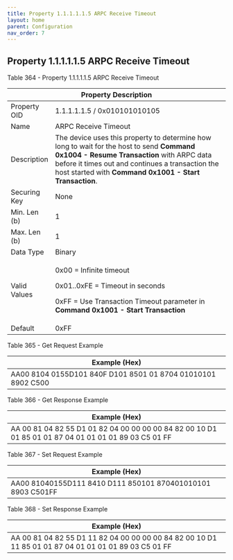 ```yaml
---
title: Property 1.1.1.1.1.5 ARPC Receive Timeout
layout: home
parent: Configuration
nav_order: 7
---
```


## Property 1.1.1.1.1.5 ARPC Receive Timeout

Table 364 - Property 1.1.1.1.1.5 ARPC Receive Timeout

<table>
<colgroup>
<col style="width: 14%" />
<col style="width: 85%" />
</colgroup>
<thead>
<tr>
<th colspan="2">Property Description</th>
</tr>
</thead>
<tbody>
<tr>
<td>Property OID</td>
<td>1.1.1.1.1.5 / 0x010101010105</td>
</tr>
<tr>
<td>Name</td>
<td>ARPC Receive Timeout</td>
</tr>
<tr>
<td>Description</td>
<td>The device uses this property to determine how long to wait for the
host to send <strong>Command 0x1004 - Resume Transaction</strong> with
ARPC data before it times out and continues a transaction the host
started with <strong>Command 0x1001 - Start Transaction</strong>.</td>
</tr>
<tr>
<td>Securing Key</td>
<td>None</td>
</tr>
<tr>
<td>Min. Len (b)</td>
<td>1</td>
</tr>
<tr>
<td>Max. Len (b)</td>
<td>1</td>
</tr>
<tr>
<td>Data Type</td>
<td>Binary</td>
</tr>
<tr>
<td>Valid Values</td>
<td><p>0x00 = Infinite timeout</p>
<p>0x01..0xFE = Timeout in seconds</p>
<p>0xFF = Use Transaction Timeout parameter in <strong>Command 0x1001 -
Start Transaction</strong></p></td>
</tr>
<tr>
<td>Default</td>
<td>0xFF</td>
</tr>
</tbody>
</table>

Table 365 - Get Request Example

| Example (Hex)                                                |
|--------------------------------------------------------------|
| AA00 8104 0155D101 840F D101 8501 01 8704 01010101 8902 C500 |

Table 366 - Get Response Example

| Example (Hex) |
|----|
| AA 00 81 04 82 55 D1 01 82 04 00 00 00 00 84 82 00 10 D1 01 85 01 01 87 04 01 01 01 01 89 03 C5 01 FF |

Table 367 - Set Request Example

| Example (Hex)                                               |
|-------------------------------------------------------------|
| AA00 81040155D111 8410 D111 850101 870401010101 8903 C501FF |

Table 368 - Set Response Example

| Example (Hex) |
|----|
| AA 00 81 04 82 55 D1 11 82 04 00 00 00 00 84 82 00 10 D1 11 85 01 01 87 04 01 01 01 01 89 03 C5 01 FF |

##